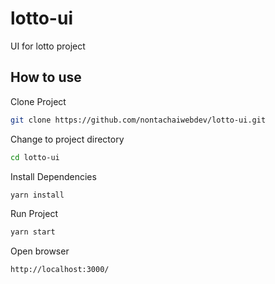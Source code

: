 # lotto-ui
UI for lotto project

## How to use
Clone Project
```sh
git clone https://github.com/nontachaiwebdev/lotto-ui.git
```

Change to project directory
```sh
cd lotto-ui
```

Install Dependencies
```sh
yarn install
```

Run Project
```sh
yarn start
```

Open browser
```
http://localhost:3000/
```
